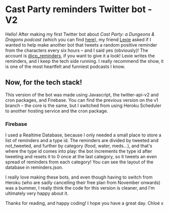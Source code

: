 # Cast Party reminders Twitter bot - V2

Hello! After making my first Twitter bot about *Cast Party: a Dungeons & Dragons podcast* (which you can find [here](https://github.com/chloeadriancreates/cast-party-quotes-twitter-bot)), my friend [Lexie](https://twitter.com/smileyavocado1) asked if I wanted to help make another bot that tweets a random positive reminder from the characters every six hours – and I said yes (obviously)! The account is [@cp_reminders](https://twitter.com/cp_reminders), if you want to give it a look! Lexie writes the reminders, and I keep the tech side running. I really recommend the show, it is one of the most heartfelt and funniest podcasts I know. 

## Now, for the tech stack! 
This version of the bot was made using Javascript, the twitter-api-v2 and cron packages, and Firebase. 
You can find the previous version on the v1 branch – the core is the same, but I switched from using Heroku Scheduler to another hosting service and the cron package.

### Firebase
I used a Realtime Database, because I only needed a small place to store a list of reminders and a type id. The reminders are divided by tweeted and not_tweeted, and further by category (food, water, meds...), and that's where the type id comes into play: the bot increments the type id after tweeting and resets it to 0 once at the last category, so it tweets an even spread of reminders from each category! You can see the layout of the database in reminders.json.

I really love making these bots, and even though having to switch from Heroku (who are sadly cancelling their free plan from November onwards) was a bummer, I really think the code for this version is cleaner, and I'm ultimately very happy about it.

Thanks for reading, and happy coding! I hope you have a great day.
Chloé x